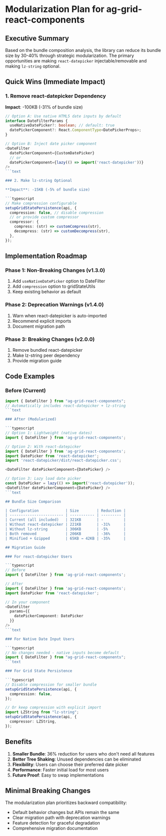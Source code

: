 # Modularization Plan for ag-grid-react-components

## Executive Summary

Based on the bundle composition analysis, the library can reduce its bundle size by 30-40% through strategic modularization. The primary opportunities are making `react-datepicker` injectable/removable and making `lz-string` optional.

## Quick Wins (Immediate Impact)

### 1. Remove react-datepicker Dependency

**Impact**: -100KB (-31% of bundle size)

````typescript
// Option A: Use native HTML5 date inputs by default
interface DateFilterParams {
  useNativeDatePicker?: boolean; // default: true
  datePickerComponent?: React.ComponentType<DatePickerProps>;
}

// Option B: Inject date picker component
<DateFilter
  datePickerComponent={CustomDatePicker}
  // or
  datePickerComponent={lazy(() => import('react-datepicker'))}
/>
```text

### 2. Make lz-string Optional

**Impact**: -15KB (-5% of bundle size)

```typescript
// Make compression configurable
setupGridStatePersistence(api, {
  compression: false, // disable compression
  // or provide custom compressor
  compressor: {
    compress: (str) => customCompress(str),
    decompress: (str) => customDecompress(str),
  },
});
````

## Implementation Roadmap

### Phase 1: Non-Breaking Changes (v1.3.0)

1. Add `useNativeDatePicker` option to DateFilter
2. Add `compression` option to gridStateUtils
3. Keep existing behavior as default

### Phase 2: Deprecation Warnings (v1.4.0)

1. Warn when react-datepicker is auto-imported
2. Recommend explicit imports
3. Document migration path

### Phase 3: Breaking Changes (v2.0.0)

1. Remove bundled react-datepicker
2. Make lz-string peer dependency
3. Provide migration guide

## Code Examples

### Before (Current)

````typescript
import { DateFilter } from "ag-grid-react-components";
// Automatically includes react-datepicker + lz-string
```text

### After (Modularized)

```typescript
// Option 1: Lightweight (native dates)
import { DateFilter } from 'ag-grid-react-components';

// Option 2: With react-datepicker
import { DateFilter } from 'ag-grid-react-components';
import DatePicker from 'react-datepicker';
import 'react-datepicker/dist/react-datepicker.css';

<DateFilter datePickerComponent={DatePicker} />

// Option 3: Lazy load date picker
const DatePicker = lazy(() => import('react-datepicker'));
<DateFilter datePickerComponent={DatePicker} />
```text

## Bundle Size Comparison

| Configuration            | Size        | Reduction |
| ------------------------ | ----------- | --------- |
| Current (all included)   | 321KB       | -         |
| Without react-datepicker | 221KB       | -31%      |
| Without lz-string        | 306KB       | -5%       |
| Both removed             | 206KB       | -36%      |
| Minified + Gzipped       | 65KB → 42KB | -35%      |

## Migration Guide

### For react-datepicker Users

```typescript
// Before
import { DateFilter } from 'ag-grid-react-components';

// After
import { DateFilter } from 'ag-grid-react-components';
import DatePicker from 'react-datepicker';

// In your component
<DateFilter
  params={{
    datePickerComponent: DatePicker
  }}
/>
```text

### For Native Date Input Users

```typescript
// No changes needed - native inputs become default
import { DateFilter } from "ag-grid-react-components";
```text

### For Grid State Persistence

```typescript
// Disable compression for smaller bundle
setupGridStatePersistence(api, {
  compression: false,
});

// Or keep compression with explicit import
import LZString from "lz-string";
setupGridStatePersistence(api, {
  compressor: LZString,
});
````

## Benefits

1. **Smaller Bundle**: 36% reduction for users who don't need all features
2. **Better Tree Shaking**: Unused dependencies can be eliminated
3. **Flexibility**: Users can choose their preferred date picker
4. **Performance**: Faster initial load for most users
5. **Future Proof**: Easy to swap implementations

## Minimal Breaking Changes

The modularization plan prioritizes backward compatibility:

- Default behavior changes but APIs remain the same
- Clear migration path with deprecation warnings
- Feature detection for graceful degradation
- Comprehensive migration documentation
